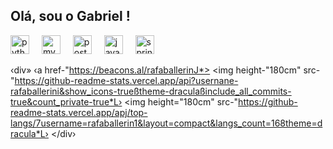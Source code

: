 <h2 align="left">Olá, sou o Gabriel !</h2>



<div align="left">
  <img src="https://cdn.jsdelivr.net/gh/devicons/devicon/icons/python/python-original.svg" height="30" alt="python logo"  />
  <img width="12" />
  <img src="https://cdn.jsdelivr.net/gh/devicons/devicon/icons/mysql/mysql-original.svg" height="30" alt="mysql logo"  />
  <img width="12" />
  <img src="https://cdn.jsdelivr.net/gh/devicons/devicon/icons/postgresql/postgresql-original.svg" height="30" alt="postgresql logo"  />
  <img width="12" />
  <img src="https://cdn.jsdelivr.net/gh/devicons/devicon/icons/java/java-original.svg" height="30" alt="java logo"  />
  <img width="12" />
  <img src="https://cdn.jsdelivr.net/gh/devicons/devicon/icons/spring/spring-original.svg" height="30" alt="spring logo"  />
</div>



‹div»
‹a href-"https://beacons.al/rafaballerinJ*>
<img height-"180cm" src-"https://github-readme-stats.vercel.app/api?usernane-rafaballerini&show_icons-trueßtheme-draculaßinclude_all_commits-true&count_private-true*L›
<img height="180cm" src-"https://github-readme-stats.vercel.app/apj/top-langs/7username=rafaballerin1&layout=compact&langs_count=168theme=dracula*L›
</div›
